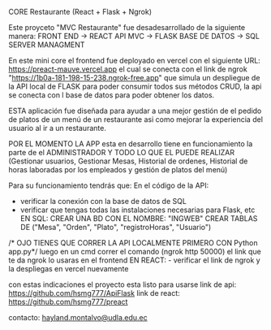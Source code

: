 CORE Restaurante (React + Flask + Ngrok)

Este proyceto "MVC Restaurante" fue desadesarrollado de la siguiente manera:
FRONT END -> REACT
API MVC -> FLASK
BASE DE DATOS -> SQL SERVER MANAGMENT

En este mini core el frontend fue deployado en vercel con el siguiente URL: 
https://preact-mauve.vercel.app
el cual se conecta con el link de ngrok "https://1b0a-181-198-15-238.ngrok-free.app" que simula un despliegue de la API local de FLASK para poder consumir todos sus métodos CRUD, la api se conecta con l base de datos para poder obtener los datos.

ESTA aplicación fue diseñada para ayudar a una mejor gestión de el pedido de platos de un menú de un restaurante asi como mejorar la experiencia del usuario al ir a un restaurante.
 
POR EL MOMENTO LA APP esta en desarrollo tiene en funcionamiento la parte de el ADMINISTRADOR Y TODO LO QUE EL PUEDE REALIZAR (Gestionar usuarios, Gestionar Mesas, Historial de ordenes, Historial de horas laboradas por los empleados y gestión de platos del menú)

Para su funcionamiento tendrás que: 
 En el código de la API:
 - verificar la conexión con la base de datos de SQL 
 - verificar que tengas todas las instalaciones necesarias para Flask, etc
 EN SQL:
	 CREAR UNA BD CON EL NOMBRE: "INGWEB"
	CREAR TABLAS DE ("Mesa", "Orden", "Plato", "registroHoras", 	"Usuario")
 
/* OJO TIENES QUE CORRER LA API LOCALMENTE PRIMERO CON Python app.py*/
luego en un cmd correr el comando (ngrok http 50000)
el link que te da ngrok lo usaras en el frontend
 EN REACT:
	- verificar el link de ngrok
	y la despliegas en vercel nuevamente 


con estas indicaciones el proyecto esta listo para usarse
 link de api: 
 https://github.com/hsmg777/ApiFlask
 link de react: 
 https://github.com/hsmg777/preact
 

contacto:
hayland.montalvo@udla.edu.ec


